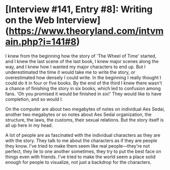 # [Interview #141, Entry #8]: Writing on the Web Interview](https://www.theoryland.com/intvmain.php?i=141#8)

I knew from the beginning how the story of 'The Wheel of Time' started, and I knew the last scene of the last book, I knew major scenes along the way, and I knew how I wanted my major characters to end up. But I underestimated the time it would take me to write the story, or overestimated how densely I could write. In the beginning I really thought I could do it in four or five books. By the end of the third I knew there wasn't a chance of finishing the story in six books, which led to confusion among fans. 'Oh you promised it would be finished in six!' They would like to have completion, and so would I.

On the computer are about two megabytes of notes on individual Aes Sedai, another two megabytes or so notes about Aes Sedai organization, the structure, the laws, the customs, their sexual relations. But the story itself is all up here in my head.

A lot of people are as fascinated with the individual characters as they are with the story. They talk to me about the characters as if they are people they know. I've tried to make them seem like real people—they're not perfect, they lie to one another sometimes, they try to put the best face on things even with friends. I've tried to make the world seem a place solid enough for people to visualize, not just a backdrop for the characters.

